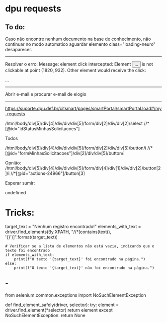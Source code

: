 # dpu requests

## To do:

Caso não encontre nenhum documento na base de conhecimento, não continuar no modo automatico
aguardar elemento class="loading-neuro" desaparecer.

---

Resolver o erro:
Message: element click intercepted: Element <button id="request-save-submit" type="button" ng-click="processSaveOrUpdate(salvarAvancar)" ng-show="permission.habilitaGravarEContinuar == 'S'" class="btn btn-citsmart btn-sm" ng-disabled="disableSaveActionButton" style="">...</button> is not clickable at point (1820, 932). Other element would receive the click: <div modal-render="true" tabindex="-1" role="dialog" class="modal fade ng-isolate-scope in" uib-modal-animation-class="fade" modal-in-class="in" ng-style="{'z-index': 1050 + index*10, display: 'block'}" uib-modal-window="modal-window" window-class="" size="lg" index="1" animate="animate" modal-animation="true" style="z-index: 1060; display: block;">...</div>

---

Abrir e-mail e procurar e-mail de elogio

---

https://suporte.dpu.def.br/citsmart/pages/smartPortal/smartPortal.load#/my-requests

/html/body/div[5]/div[4]/div/div/div[5]/form/div[2]/div/div[2]/select
//\*[@id="idStatusMinhasSolicitacoes"]

Todos

/html/body/div[5]/div[4]/div/div/div[5]/form/div[2]/div/div[5]/button/i
//\*[@id="formMinhasSolicitacoes"]/div[2]/div/div[5]/button/i

Opnião:
/html/body/div[5]/div[4]/div/div/div[5]/form/div[4]/div[1]/div/div[2]/button[2]/i
//\*[@id="actions-24966"]/button[3]

Esperar sumir:

<div class="loading-neuro"><span>undefined</span></div>

# Tricks:

target_text = "Nenhum registro encontrado!"
elements_with_text = driver.find_elements(By.XPATH, "//\*[contains(text(), '{}')]".format(target_text))

    # Verificar se a lista de elementos não está vazia, indicando que o texto foi encontrado
    if elements_with_text:
        print(f"O texto '{target_text}' foi encontrado na página.")
    else:
        print(f"O texto '{target_text}' não foi encontrado na página.")

## -

from selenium.common.exceptions import NoSuchElementException

def find_element_safely(driver, selector):
try:
element = driver.find_element(\*selector)
return element
except NoSuchElementException:
return None
